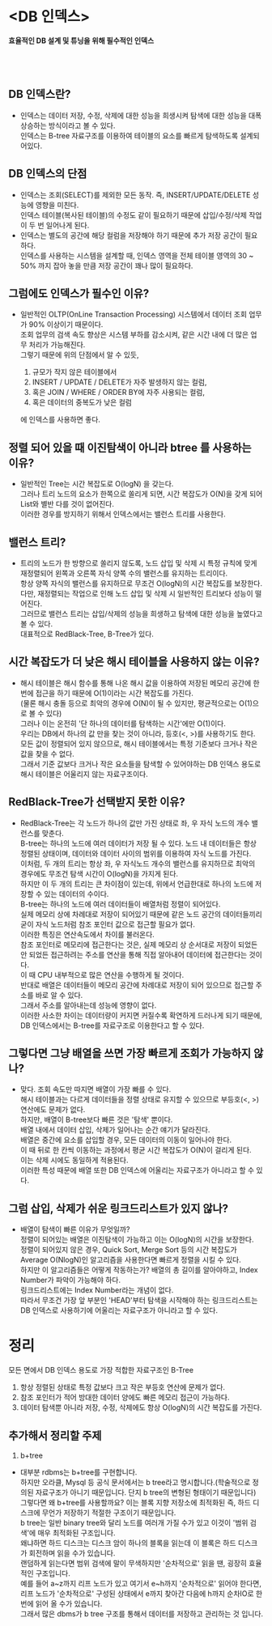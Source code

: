 # <DB 인덱스>
**효율적인 DB 설계 및 튜닝을 위해 필수적인 인덱스**  
<br />
<br />
<br />

## DB 인덱스란?
- 인덱스는 데이터 저장, 수정, 삭제에 대한 성능을 희생시켜 탐색에 대한 성능을 대폭 상승하는 방식이라고 볼 수 있다.  
  인덱스는 B-tree 자료구조를 이용하여 테이블의 요소를 빠르게 탐색하도록 설계되어있다.

## DB 인덱스의 단점
- 인덱스는 조회(SELECT)를 제외한 모든 동작. 즉, INSERT/UPDATE/DELETE 성능에 영향을 미친다.  
  인덱스 테이블(복사된 테이블)의 수정도 같이 필요하기 때문에 삽입/수정/삭제 작업이 두 번 일어나게 된다.
- 인덱스는 별도의 공간에 해당 컬럼을 저장해야 하기 때문에 추가 저장 공간이 필요하다.  
  인덱스를 사용하는 시스템을 설계할 때, 인덱스 영역을 전체 테이블 영역의 30 ~ 50% 까지 잡아 놓을 만큼 저장 공간이 꽤나 많이 필요하다.

## 그럼에도 인덱스가 필수인 이유?
- 일반적인 OLTP(OnLine Transaction Processing) 시스템에서 데이터 조회 업무가 90% 이상이기 때문이다.  
  조회 업무의 검색 속도 향상은 시스템 부하를 감소시켜, 같은 시간 내에 더 많은 업무 처리가 가능해진다.  
  그렇기 때문에 위의 단점에서 알 수 있듯,


    1. 규모가 작지 않은 테이블에서  
    2. INSERT / UPDATE / DELETE가 자주 발생하지 않는 컬럼,  
    3. 혹은 JOIN / WHERE / ORDER BY에 자주 사용되는 컬럼,  
    4. 혹은 데이터의 중복도가 낮은 컬럼

    에 인덱스를 사용하면 좋다.

## 정렬 되어 있을 때 이진탐색이 아니라 btree 를 사용하는 이유?
- 일반적인 Tree는 시간 복잡도로 O(logN) 을 갖는다.  
  그러나 트리 노드의 요소가 한쪽으로 쏠리게 되면, 시간 복잡도가 O(N)을 갖게 되어 List와 별반 다를 것이 없어진다.  
  이러한 경우를 방지하기 위해서 인덱스에서는 밸런스 트리를 사용한다.

## 밸런스 트리?
- 트리의 노드가 한 방향으로 쏠리지 않도록, 노드 삽입 및 삭제 시 특정 규칙에 맞게 재정렬되어 왼쪽과 오른쪽 자식 양쪽 수의 밸런스를 유지하는 트리이다.  
  항상 양쪽 자식의 밸런스를 유지하므로 무조건 O(logN)의 시간 복잡도를 보장한다.  
  다만, 재정렬되는 작업으로 인해 노드 삽입 및 삭제 시 일반적인 트리보다 성능이 떨어진다.  
  그러므로 밸런스 트리는 삽입/삭제의 성능을 희생하고 탐색에 대한 성능을 높였다고 볼 수 있다.  
  대표적으로 RedBlack-Tree, B-Tree가 있다.

## 시간 복잡도가 더 낮은 해시 테이블을 사용하지 않는 이유?
- 해시 테이블은 해시 함수를 통해 나온 해시 값을 이용하여 저장된 메모리 공간에 한 번에 접근을 하기 때문에 O(1)이라는 시간 복잡도를 가진다.  
  (물론 해시 충돌 등으로 최악의 경우에 O(N)이 될 수 있지만, 평균적으로는 O(1)으로 볼 수 있다)  
  그러나 이는 온전히 '단 하나의 데이터를 탐색하는 시간'에만 O(1)이다.  
  우리는 DB에서 하나의 값 만을 찾는 것이 아니라, 등호(<, >)를 사용하기도 한다.  
  모든 값이 정렬되어 있지 않으므로, 해시 테이블에서는 특정 기준보다 크거나 작은 값을 찾을 수 없다.  
  그래서 기준 값보다 크거나 작은 요소들을 탐색할 수 있어야하는 DB 인덱스 용도로 해시 테이블은 어울리지 않는 자료구조이다.

## RedBlack-Tree가 선택받지 못한 이유?
- RedBlack-Tree는 각 노드가 하나의 값만 가진 상태로 좌, 우 자식 노드의 개수 밸런스를 맞춘다.  
  B-tree는 하나의 노드에 여러 데이터가 저장 될 수 있다. 노드 내 데이터들은 항상 정렬된 상태이며, 데이터와 데이터 사이의 범위를 이용하여 자식 노드를 가진다.  
  이처럼, 두 개의 트리는 항상 좌, 우 자식노드 개수의 밸런스를 유지하므로 최악의 경우에도 무조건 탐색 시간이 O(logN)을 가지게 된다.  
  하지만 이 두 개의 트리는 큰 차이점이 있는데, 위에서 언급한대로 하나의 노드에 저장할 수 있는 데이터의 수이다.  
  B-tree는 하나의 노드에 여러 데이터들이 배열처럼 정렬이 되어있다.  
  실제 메모리 상에 차례대로 저장이 되어있기 때문에 같은 노드 공간의 데이터들끼리 굳이 자식 노드처럼 참조 포인터 값으로 접근할 필요가 없다.  
  이러한 특징은 연산속도에서 차이를 불러온다.  
  참조 포인터로 메모리에 접근한다는 것은, 실제 메모리 상 순서대로 저장이 되었든 안 되었든 접근하려는 주소를 연산을 통해 직접 알아내어 데이터에 접근한다는 것이다.  
  이 때 CPU 내부적으로 많은 연산을 수행하게 될 것이다.  
  반대로 배열은 데이터들이 메모리 공간에 차례대로 저장이 되어 있으므로 접근할 주소를 바로 알 수 있다.  
  그래서 주소를 알아내는데 성능에 영향이 없다.  
  이러한 사소한 차이는 데이터량이 커지면 커질수록 확연하게 드러나게 되기 때문에, DB 인덱스에서는 B-tree를 자료구조로 이용한다고 할 수 있다.

## 그렇다면 그냥 배열을 쓰면 가장 빠르게 조회가 가능하지 않나?
- 맞다. 조회 속도만 따지면 배열이 가장 빠를 수 있다.  
  해시 테이블과는 다르게 데이터들을 정렬 상태로 유지할 수 있으므로 부등호(<, >) 연산에도 문제가 없다.  
  하지만, 배열이 B-tree보다 빠른 것은 '탐색' 뿐이다.  
  배열 내에서 데이터 삽입, 삭제가 일어나는 순간 얘기가 달라진다.  
  배열은 중간에 요소를 삽입할 경우, 모든 데이터의 이동이 일어나야 한다.  
  이 때 뒤로 한 칸씩 이동하는 과정에서 평균 시간 복잡도가 O(N)이 걸리게 된다.  
  이는 삭제 시에도 동일하게 적용된다.  
  이러한 특성 때문에 배열 또한 DB 인덱스에 어울리는 자료구조가 아니라고 할 수 있다.

## 그럼 삽입, 삭제가 쉬운 링크드리스트가 있지 않나?
- 배열이 탐색이 빠른 이유가 무엇일까?  
  정렬이 되어있는 배열은 이진탐색이 가능하고 이는 O(logN)의 시간을 보장한다.  
  정렬이 되어있지 않은 경우, Quick Sort, Merge Sort 등의 시간 복잡도가 Average O(NlogN)인 알고리즘을 사용한다면 빠르게 정렬을 시킬 수 있다.  
  하지만 이 알고리즘들은 어떻게 작동하는가? 배열의 총 길이를 알아야하고, Index Number가 파악이 가능해야 하다.  
  링크드리스트에는 Index Number라는 개념이 없다.  
  따라서 무조건 가장 앞 부분인 'HEAD'부터 탐색을 시작해야 하는 링크드리스트는 DB 인덱스로 사용하기에 어울리는 자료구조가 아니라고 할 수 있다.

# 정리
모든 면에서 DB 인덱스 용도로 가장 적합한 자료구조인 B-Tree
1. 항상 정렬된 상태로 특정 값보다 크고 작은 부등호 연산에 문제가 없다.
2. 참조 포인터가 적어 방대한 데이터 양에도 빠른 메모리 접근이 가능하다.
3. 데이터 탐색뿐 아니라 저장, 수정, 삭제에도 항상 O(logN)의 시간 복잡도를 가진다.


## 추가해서 정리할 주제
1. b+tree
- 대부분 rdbms는 b+tree를 구현합니다.  
  하지만 오라클, Mysql 등 공식 문서에서는 b tree라고 명시합니다.(학술적으로 정의된 자료구조가 아니기 때문입니다. 단지 b tree의 변형된 형태이기 때문입니다)  
  그렇다면 왜 b+tree를 사용할까요? 이는 블록 지향 저장소에 최적화된 즉, 하드 디스크에 무언가 저장하기 적절한 구조이기 때문입니다.  
  b tree는 일반 binary tree와 달리 노드를 여러개 가질 수가 있고 이것이 '범위 검색'에 매우 최적화된 구조입니다.  
  왜냐하면 하드 디스크는 디스크 암이 하나의 블록을 읽는데 이 블록은 하드 디스크가 회전하며 읽을 수가 있습니다.  
  랜덤하게 읽는다면 범위 검색에 말이 무색하지만 '순차적으로' 읽을 땐, 굉장히 효율적인 구조입니다.  
  예를 들어 a~z까지 리프 노드가 있고 여기서 e~h까지 '순차적으로' 읽어야 한다면,  
  리프 노드가 '순차적으로' 구성된 상태에서 e까지 찾아간 다음에 h까지 순차IO로 한 번에 읽어 올 수가 있습니다.  
  그래서 많은 dbms가 b tree 구조를 통해서 데이터를 저장하고 관리하는 것 입니다.  